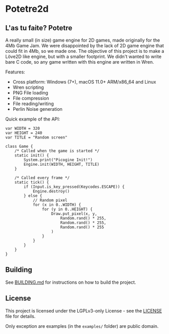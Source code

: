 # Potetre2d

L'as tu faite? Potetre
---

A really small (in size) game engine for 2D games, made originally for the
4Mb Game Jam. We were disappointed by the lack of 2D game engine that could
fit in 4Mb, so we made one. The objective of this project is to make a Löve2D
like engine, but with a smaller footprint. We didn't wanted to write bare
C code, so any game written with this engine are written in Wren.

Features:
- Cross platform: Windows (7+), macOS 11.0+ ARM/x86_64 and Linux
- Wren scripting
- PNG File loading
- File compression
- File reading/writing
- Perlin Noise generation

Quick example of the API:
```wren
var WIDTH = 320
var HEIGHT = 240
var TITLE = "Random screen"

class Game {
    /* Called when the game is started */
    static init() {
        System.print("Picogine Init!")
        Engine.init(WIDTH, HEIGHT, TITLE)
    }

    /* Called every frame */
    static tick() {
        if (Input.is_key_pressed(Keycodes.ESCAPE)) {
            Engine.destroy()
        } else {
            // Random pixel
            for (x in 0..WIDTH) {
                for (y in 0..HEIGHT) {
                    Draw.put_pixel(x, y,
                        Random.rand() * 255,
                        Random.rand() * 255,
                        Random.rand() * 255
                    )
                }
            }
        }
    }
}
```

## Building

See [BUILDING.md](BUILDING.md) for instructions on how to build the project.

## License
This project is licensed under the LGPLv3-only License - see the
[LICENSE](LICENSE) file for details.

Only exception are examples (in the `examples/` folder) are public domain.
